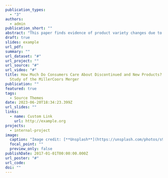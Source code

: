 ```yaml
---
publication_types:
  - "3"
authors:
  - admin
publication_short: ""
abstract: "This paper finds evidence of product variety changes due to a merger and compares the welfare effects of product variety changes would be in relation to the welfare effects of price changes in the context of the MillerCoors merger of 2008. We first test if the merger had any effect on product variety directly, and find consolidation of brands, but a decline in product variety relative to competitors using a difference-and-differences framework. We then use a random coefficient nested logit model and estimate demand for the MillerCoors merger in the post-merger period, expanding on work from Miller and Weinberg (2017). We test how much consumers value products that were added after the merger and find consumer surplus declines by 1.25\% if new products made after the merger were never created. In another set of counterfactuals, we test what the change in consumer surplus would be had discontinued products remained in the market and find consumer surplus would rise by 0.14\%. The effect of new product removal and discontinued product retention is approximately 34\% and 4\% of the consumer welfare effects of coordinated pricing found in prior work, respectively.  "
draft: true
slides: example
url_pdf: 
summary: ""
url_dataset: "#"
url_project: ""
url_source: "#"
url_video: "#"
title: How Much Do Consumers Care About Discontinued and New Products? A Case
  Study of the MillerCoors Merger
publication: ""
featured: true
tags:
  - Source Themes
date: 2023-06-20T18:34:23.399Z
url_slides: ""
links:
  - name: Custom Link
    url: http://example.org
projects:
  - internal-project
image:
  caption: "Image credit: [**Unsplash**](https://unsplash.com/photos/s9CC2SKySJM)"
  focal_point: ""
  preview_only: false
publishDate: 2017-01-01T00:00:00.000Z
url_poster: "#"
url_code: 
doi: ""
---
```


